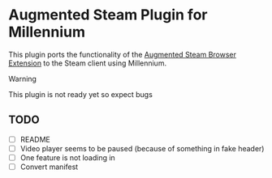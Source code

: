 # Augmented Steam Plugin for Millennium
This plugin ports the functionality of the [Augmented Steam Browser Extension](https://github.com/IsThereAnyDeal/AugmentedSteam) to the Steam client using Millennium. 


> [!WARNING]  
> This plugin is not ready yet so expect bugs

## TODO
- [ ] README
- [ ] Video player seems to be paused (because of something in fake header)
- [ ] One feature is not loading in
- [ ] Convert manifest